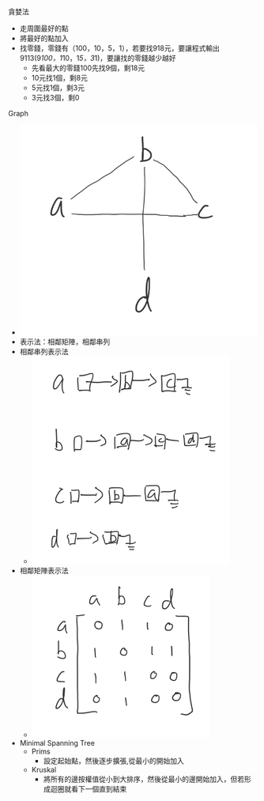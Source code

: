 貪婪法
- 走周圍最好的點
- 將最好的點加入
- 找零錢，零錢有（100，10，5，1），若要找918元，要讓程式輸出9113(9*100，1*10，1*5，3*1)，要讓找的零錢越少越好
    - 先看最大的零錢100先找9個，剩18元
    - 10元找1個，剩8元
    - 5元找1個，剩3元
    - 3元找3個，剩0

Graph
- ![sample_graph](Img/w8/graph0.png)
- 表示法：相鄰矩陣，相鄰串列
- 相鄰串列表示法
    - ![N_link](Img/w8/N_link.png)
- 相鄰矩陣表示法
    - ![N_2dArray](Img/w8/N_2dArray.png)
- Minimal Spanning Tree
    - Prims
        - 設定起始點，然後逐步擴張,從最小的開始加入
    - Kruskal
        - 將所有的邊按權值從小到大排序，然後從最小的邊開始加入，但若形成迴圈就看下一個直到結束